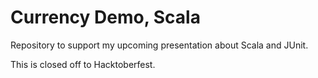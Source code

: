 # Currency Demo, Scala

Repository to support my upcoming presentation about Scala and JUnit.

This is closed off to Hacktoberfest.
